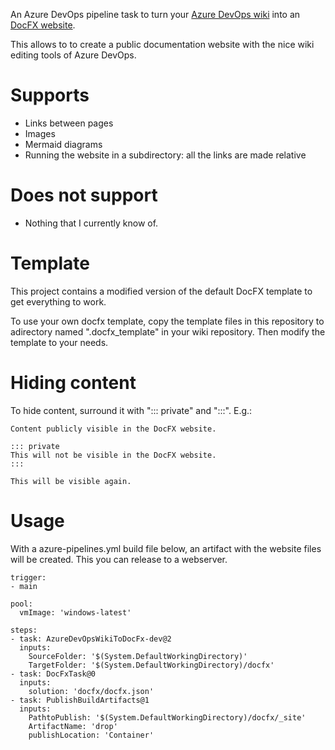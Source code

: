 An Azure DevOps pipeline task to turn your [Azure DevOps wiki](https://docs.microsoft.com/en-us/azure/devops/project/wiki/wiki-create-repo) into an [DocFX website](https://dotnet.github.io/docfx/).

This allows to to create a public documentation website with the nice wiki editing tools of Azure DevOps. 

# Supports

- Links between pages
- Images
- Mermaid diagrams
- Running the website in a subdirectory: all the links are made relative

# Does not support

- Nothing that I currently know of.

# Template

This project contains a modified version of the default DocFX template to get everything to work. 

To use your own docfx template, copy the template files in this repository to adirectory named ".docfx_template" in your wiki repository. Then modify the template to your needs. 

# Hiding content

To hide content, surround it with "::: private" and ":::". E.g.:

```
Content publicly visible in the DocFX website.

::: private
This will not be visible in the DocFX website.
::: 

This will be visible again. 
```

# Usage

With a azure-pipelines.yml build file below, an artifact with the website files will be created. 
This you can release to a webserver.

```
trigger:
- main

pool: 
  vmImage: 'windows-latest'

steps:
- task: AzureDevOpsWikiToDocFx-dev@2
  inputs:
    SourceFolder: '$(System.DefaultWorkingDirectory)'
    TargetFolder: '$(System.DefaultWorkingDirectory)/docfx'
- task: DocFxTask@0
  inputs:
    solution: 'docfx/docfx.json'
- task: PublishBuildArtifacts@1
  inputs:
    PathtoPublish: '$(System.DefaultWorkingDirectory)/docfx/_site'
    ArtifactName: 'drop'
    publishLocation: 'Container'
```

